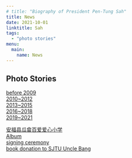 ```yaml
---
# title: "Biography of President Pen-Tung Sah"
title: News
date: 2021-10-01
linktitle: Sah
tags:
  - "photo stories"
menu: 
  main:
    name: News
---
```


## Photo Stories

[before 2009](/photostories/2004) \
[2010~2012](/photostories/2010) \
[2013~2015](/photostories/2013) \
[2016~2018](/photostories/2016) \
[2019~2021](/photostories/2019)

[安福县瓜畲百爱爱心小学](/photostories/school) \
[Album](/img/photostory/Photo_album.pdf) \
[signing ceremony](/photostories/signing) \
[book donation to SJTU Uncle Bang](/photostories/book)